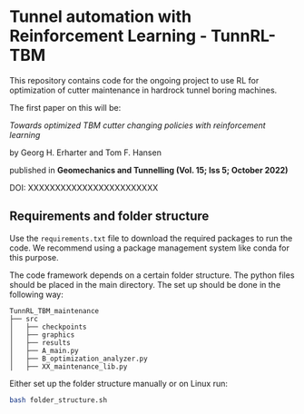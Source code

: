 # Tunnel automation with Reinforcement Learning - TunnRL-TBM

This repository contains code for the ongoing project to use RL for optimization of cutter maintenance in hardrock tunnel boring machines.

The first paper on this will be:

_Towards optimized TBM cutter changing policies with reinforcement learning_

by Georg H. Erharter and Tom F. Hansen

published in __Geomechanics and Tunnelling (Vol. 15; Iss 5; October 2022)__

DOI: XXXXXXXXXXXXXXXXXXXXXXXX

## Requirements and folder structure

Use the `requirements.txt` file to download the required packages to run the code. We recommend using a package management system like conda for this purpose.

The code framework depends on a certain folder structure. The python files should be placed in the main directory. The set up should be done in the following way:
```
TunnRL_TBM_maintenance
├── src
│   ├── checkpoints
│   ├── graphics
│   ├── results
│   ├── A_main.py
│   ├── B_optimization_analyzer.py
│   ├── XX_maintenance_lib.py
```
Either set up the folder structure manually or on Linux run:
```bash
bash folder_structure.sh
```
